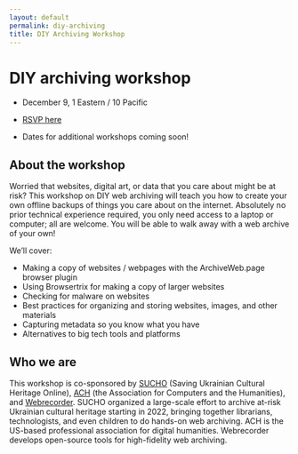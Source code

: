 ```yaml
---
layout: default
permalink: diy-archiving
title: DIY Archiving Workshop
---
```


# DIY archiving workshop

* December 9, 1 Eastern / 10 Pacific
* [RSVP here](https://us06web.zoom.us/meeting/register/tZItdO6tpzgsGtMt9cPvN6dBL1hIo2GYn0Ky)

* Dates for additional workshops coming soon!

## About the workshop

Worried that websites, digital art, or data that you care about might be at risk? This workshop on DIY web archiving will teach you how to create your own offline backups of things you care about on the internet. Absolutely no prior technical experience required, you only need access to a laptop or computer; all are welcome. You will be able to walk away with a web archive of your own!

We’ll cover:
* Making a copy of websites / webpages with the ArchiveWeb.page browser plugin
* Using Browsertrix for making a copy of larger websites
* Checking for malware on websites
* Best practices for organizing and storing websites, images, and other materials
* Capturing metadata so you know what you have
* Alternatives to big tech tools and platforms

## Who we are

This workshop is co-sponsored by [SUCHO](https://www.sucho.org/) (Saving Ukrainian Cultural Heritage Online), [ACH](https://ach.org/) (the Association for Computers and the Humanities), and [Webrecorder](https://webrecorder.net/). SUCHO organized a large-scale effort to archive at-risk Ukrainian cultural heritage starting in 2022, bringing together librarians, technologists, and even children to do hands-on web archiving. ACH is the US-based professional association for digital humanities. Webrecorder develops open-source tools for high-fidelity web archiving.